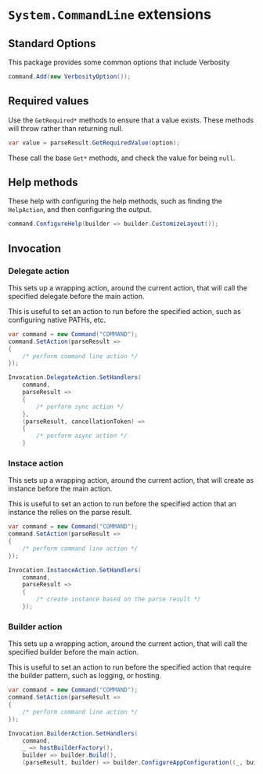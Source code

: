 # `System.CommandLine` extensions

## Standard Options

This package provides some common options that include Verbosity

```csharp
command.Add(new VerbosityOption());
```

## Required values

Use the `GetRequired*` methods to ensure that a value exists. These methods will throw rather than returning null.

```csharp
var value = parseResult.GetRequiredValue(option);
```

These call the base `Get*` methods, and check the value for being `null`.

## Help methods

These help with configuring the help methods, such as finding the `HelpAction`, and then configuring the output.

```csharp
command.ConfigureHelp(builder => builder.CustomizeLayout());
```

## Invocation

### Delegate action

This sets up a wrapping action, around the current action, that will call the specified delegate before the main action.

This is useful to set an action to run before the specified action, such as configuring native PATHs, etc.

```csharp
var command = new Command("COMMAND");
command.SetAction(parseResult =>
{
    /* perform command line action */
});

Invocation.DelegateAction.SetHandlers(
    command,
    parseResult =>
    {
        /* perform sync action */
    },
    (parseResult, cancellationToken) =>
    {
        /* perform async action */
    }
```

### Instace action

This sets up a wrapping action, around the current action, that will create as instance before the main action.

This is useful to set an action to run before the specified action that an instance the relies on the parse result.

```csharp
var command = new Command("COMMAND");
command.SetAction(parseResult =>
{
    /* perform command line action */
});

Invocation.InstanceAction.SetHandlers(
    command,
    parseResult => 
    {
        /* create instance based on the parse result */
    });
```

### Builder action

This sets up a wrapping action, around the current action, that will call the specified builder before the main action.

This is useful to set an action to run before the specified action that require the builder pattern, such as logging, or hosting.

```csharp
var command = new Command("COMMAND");
command.SetAction(parseResult =>
{
    /* perform command line action */
});

Invocation.BuilderAction.SetHandlers(
    command,
    _ => hostBuilderFactory(),
    builder => builder.Build(),
    (parseResult, builder) => builder.ConfigureAppConfiguration((_, builder) => configure(parseResult, builder)));
```
